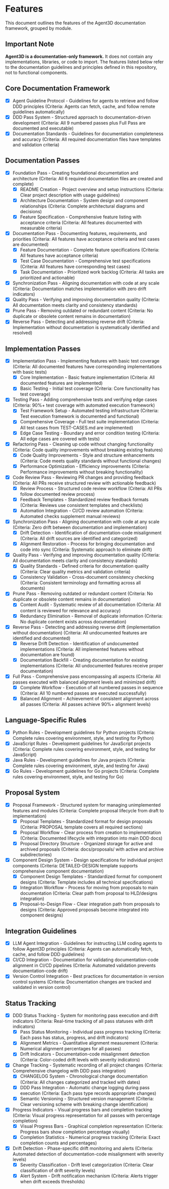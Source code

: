 # Features

This document outlines the features of the Agent3D documentation framework, grouped by module.

## Important Note

**Agent3D is a documentation-only framework.** It does not contain any implementations, libraries, or code to import. The features listed below refer to the documentation guidelines and principles defined in this repository, not to functional components.

## Core Documentation Framework

- [x] Agent Guideline Protocol - Guidelines for agents to retrieve and follow DDD principles (Criteria: Agents can fetch, cache, and follow remote guidelines automatically)
- [x] DDD Pass System - Structured approach to documentation-driven development (Criteria: All 9 numbered passes plus Full Pass are documented and executable)
- [x] Documentation Standards - Guidelines for documentation completeness and accuracy (Criteria: All required documentation files have templates and validation criteria)

## Documentation Passes

- [x] Foundation Pass - Creating foundational documentation and architecture (Criteria: All 6 required documentation files are created and complete)
  - [x] README Creation - Project overview and setup instructions (Criteria: Clear project description with usage guidelines)
  - [x] Architecture Documentation - System design and component relationships (Criteria: Complete architectural diagrams and decisions)
  - [x] Feature Specification - Comprehensive feature listing with acceptance criteria (Criteria: All features documented with measurable criteria)
- [x] Documentation Pass - Documenting features, requirements, and priorities (Criteria: All features have acceptance criteria and test cases are documented)
  - [x] Feature Documentation - Complete feature specifications (Criteria: All features have acceptance criteria)
  - [x] Test Case Documentation - Comprehensive test specifications (Criteria: All features have corresponding test cases)
  - [x] Task Documentation - Prioritized work backlog (Criteria: All tasks are prioritized and actionable)
- [x] Synchronization Pass - Aligning documentation with code at any scale (Criteria: Documentation matches implementation with zero drift indicators)
- [x] Quality Pass - Verifying and improving documentation quality (Criteria: All documentation meets clarity and consistency standards)
- [x] Prune Pass - Removing outdated or redundant content (Criteria: No duplicate or obsolete content remains in documentation)
- [x] Reverse Pass - Detecting and addressing reverse drift (Criteria: Implementation without documentation is systematically identified and resolved)

## Implementation Passes

- [x] Implementation Pass - Implementing features with basic test coverage (Criteria: All documented features have corresponding implementations with basic tests)
  - [x] Core Implementation - Basic feature implementation (Criteria: All documented features are implemented)
  - [x] Basic Testing - Initial test coverage (Criteria: Core functionality has test coverage)
- [x] Testing Pass - Adding comprehensive tests and verifying edge cases (Criteria: 90%+ test coverage with automated execution framework)
  - [x] Test Framework Setup - Automated testing infrastructure (Criteria: Test execution framework is documented and functional)
  - [x] Comprehensive Coverage - Full test suite implementation (Criteria: All test cases from TEST-CASES.md are implemented)
  - [x] Edge Case Testing - Boundary and error condition testing (Criteria: All edge cases are covered with tests)
- [x] Refactoring Pass - Cleaning up code without changing functionality (Criteria: Code quality improvements without breaking existing features)
  - [x] Code Quality Improvements - Style and structure enhancements (Criteria: Code meets quality standards without functional changes)
  - [x] Performance Optimization - Efficiency improvements (Criteria: Performance improvements without breaking functionality)
- [x] Code Review Pass - Reviewing PR changes and providing feedback (Criteria: All PRs receive structured review with actionable feedback)
  - [x] Review Process - Structured code review workflow (Criteria: All PRs follow documented review process)
  - [x] Feedback Templates - Standardized review feedback formats (Criteria: Reviews use consistent templates and checklists)
  - [x] Automation Integration - CI/CD review automation (Criteria: Automated checks supplement manual reviews)
- [x] Synchronization Pass - Aligning documentation with code at any scale (Criteria: Zero drift between documentation and implementation)
  - [x] Drift Detection - Identification of documentation-code misalignment (Criteria: All drift sources are identified and categorized)
  - [x] Alignment Restoration - Process for bringing documentation and code into sync (Criteria: Systematic approach to eliminate drift)
- [x] Quality Pass - Verifying and improving documentation quality (Criteria: All documentation meets clarity and consistency standards)
  - [x] Quality Standards - Defined criteria for documentation quality (Criteria: Clear quality metrics and validation criteria)
  - [x] Consistency Validation - Cross-document consistency checking (Criteria: Consistent terminology and formatting across all documents)
- [x] Prune Pass - Removing outdated or redundant content (Criteria: No duplicate or obsolete content remains in documentation)
  - [x] Content Audit - Systematic review of all documentation (Criteria: All content is reviewed for relevance and accuracy)
  - [x] Redundancy Elimination - Removal of duplicate information (Criteria: No duplicate content exists across documentation)
- [x] Reverse Pass - Detecting and addressing reverse drift (implementation without documentation) (Criteria: All undocumented features are identified and documented)
  - [x] Reverse Drift Detection - Identification of undocumented implementations (Criteria: All implemented features without documentation are found)
  - [x] Documentation Backfill - Creating documentation for existing implementations (Criteria: All undocumented features receive proper documentation)
- [x] Full Pass - Comprehensive pass encompassing all aspects (Criteria: All passes executed with balanced alignment levels and minimized drift)
  - [x] Complete Workflow - Execution of all numbered passes in sequence (Criteria: All 10 numbered passes are executed successfully)
  - [x] Balanced Alignment - Achievement of consistent alignment across all passes (Criteria: All passes achieve 90%+ alignment levels)

## Language-Specific Rules

- [x] Python Rules - Development guidelines for Python projects (Criteria: Complete rules covering environment, style, and testing for Python)
- [x] JavaScript Rules - Development guidelines for JavaScript projects (Criteria: Complete rules covering environment, style, and testing for JavaScript)
- [x] Java Rules - Development guidelines for Java projects (Criteria: Complete rules covering environment, style, and testing for Java)
- [x] Go Rules - Development guidelines for Go projects (Criteria: Complete rules covering environment, style, and testing for Go)

## Proposal System

- [x] Proposal Framework - Structured system for managing unimplemented features and modules (Criteria: Complete proposal lifecycle from draft to implementation)
  - [x] Proposal Templates - Standardized format for design proposals (Criteria: PROPOSAL template covers all required sections)
  - [x] Proposal Workflow - Clear process from creation to implementation (Criteria: Documented lifecycle with integration into main DDD docs)
  - [x] Proposal Directory Structure - Organized storage for active and archived proposals (Criteria: docs/proposals/ with active and archive subdirectories)
- [x] Component Design System - Design specifications for individual project components (Criteria: DETAILED-DESIGN template supports comprehensive component documentation)
  - [x] Component Design Templates - Standardized format for component designs (Criteria: Template includes all technical specifications)
  - [x] Integration Workflow - Process for moving from proposals to main documentation (Criteria: Clear path from proposal to HLD/designs integration)
  - [x] Proposal-to-Design Flow - Clear integration path from proposals to designs (Criteria: Approved proposals become integrated into component designs)

## Integration Guidelines

- [x] LLM Agent Integration - Guidelines for instructing LLM coding agents to follow Agent3D principles (Criteria: Agents can automatically fetch, cache, and follow DDD guidelines)
- [x] CI/CD Integration - Documentation for validating documentation-code alignment in CI/CD pipelines (Criteria: Automated validation prevents documentation-code drift)
- [x] Version Control Integration - Best practices for documentation in version control systems (Criteria: Documentation changes are tracked and validated in version control)

## Status Tracking

- [x] DDD Status Tracking - System for monitoring pass execution and drift indicators (Criteria: Real-time tracking of all pass statuses with drift indicators)
  - [x] Pass Status Monitoring - Individual pass progress tracking (Criteria: Each pass has status, progress, and drift indicators)
  - [x] Alignment Metrics - Quantitative alignment measurement (Criteria: Numerical alignment percentages for all passes)
  - [x] Drift Indicators - Documentation-code misalignment detection (Criteria: Color-coded drift levels with severity indicators)
- [x] Change Tracking - Systematic recording of all project changes (Criteria: Comprehensive changelog with DDD pass integration)
  - [x] CHANGELOG System - Chronological change documentation (Criteria: All changes categorized and tracked with dates)
  - [x] DDD Pass Integration - Automatic change logging during pass execution (Criteria: Each pass type records appropriate changes)
  - [x] Semantic Versioning - Structured version management (Criteria: Clear versioning scheme with breaking change identification)
- [x] Progress Indicators - Visual progress bars and completion tracking (Criteria: Visual progress representation for all passes with percentage completion)
  - [x] Visual Progress Bars - Graphical completion representation (Criteria: Progress bars show completion percentage visually)
  - [x] Completion Statistics - Numerical progress tracking (Criteria: Exact completion counts and percentages)
- [x] Drift Detection - Phase-specific drift monitoring and alerts (Criteria: Automated detection of documentation-code misalignment with severity levels)
  - [x] Severity Classification - Drift level categorization (Criteria: Clear classification of drift severity levels)
  - [x] Alert System - Drift notification mechanism (Criteria: Alerts trigger when drift exceeds thresholds)
